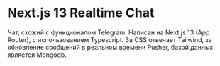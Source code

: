 # Next.js 13 Realtime Chat

Чат, схожий с функционалом Telegram. Написан на Next.js 13 (App Router), с использованием Typescript. За CSS отвечает Tailwind, за обновление сообщений в реальном времени Pusher, базой данных является Mongodb.
